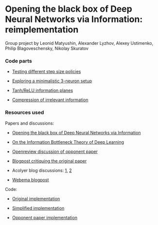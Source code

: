 # Opening the black box of Deep Neural Networks via Information: reimplementation

Group project by Leonid Matyushin, Alexander Lyzhov, Alexey Ustimenko, Philip Blagoveschensky, Nikolay Skuratov

### Code parts

* [Testing different step size policies](step_size_policies.ipynb)

* [Exploring a minimalistic 3-neuron setup](Minimal.ipynb)

* [Tanh/ReLU information planes](tanh_relu_comparison.ipynb)

* [Compression of irrelevant information](commpression_of_irrel_information.ipynb)

### Resources used

Papers and discussions:

* [Opening the black box of Deep Neural Networks via Information](https://arxiv.org/abs/1703.00810)

* [On the Information Bottleneck Theory of Deep Learning](https://openreview.net/pdf?id=ry_WPG-A-)

* [Openreview discussion of opponent paper](https://openreview.net/forum?id=ry_WPG-A-)

* [Blogpost critiquing the original paper](https://severelytheoretical.wordpress.com/2017/09/28/no-information-bottleneck-probably-doesnt-open-the-black-box-of-deep-neural-networks/)

* Acolyer blog discussions: [1](https://blog.acolyer.org/2017/11/15/opening-the-black-box-of-deep-neural-networks-via-information-part-i/), [2](https://blog.acolyer.org/2017/11/24/on-the-information-bottleneck-theory-of-deep-learning/)

* [Webema blogpost](https://weberna.github.io/jekyll/update/2017/11/08/Information-Bottleneck-Part1.html)

Code:

* [Original implementation](https://github.com/ravidziv/IDNNs)

* [Simplified implementation](https://github.com/stevenliuyi/information-bottleneck)

* [Opponent paper implementation](https://github.com/artemyk/ibsgd)

